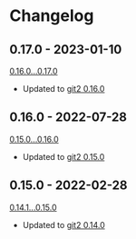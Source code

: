 # Changelog

## 0.17.0 - 2023-01-10
[0.16.0...0.17.0](https://github.com/rust-lang/git2-rs/compare/git2-curl-0.16.0...git2-curl-0.17.0)

- Updated to [git2 0.16.0](../CHANGELOG.md#0160---2023-01-10)

## 0.16.0 - 2022-07-28
[0.15.0...0.16.0](https://github.com/rust-lang/git2-rs/compare/git2-curl-0.15.0...git2-curl-0.16.0)

- Updated to [git2 0.15.0](../CHANGELOG.md#0150---2022-07-28)

## 0.15.0 - 2022-02-28
[0.14.1...0.15.0](https://github.com/rust-lang/git2-rs/compare/git2-curl-0.14.1...git2-curl-0.15.0)

- Updated to [git2 0.14.0](../CHANGELOG.md#0140---2022-02-24)
